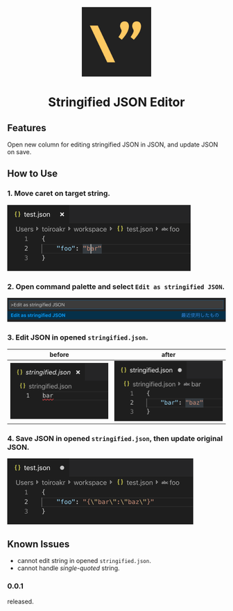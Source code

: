 <div align="center">
  <img src="./assets/icon.png" width="160">

  # Stringified JSON Editor
</div>


## Features
Open new column for editing stringified JSON in JSON, and update JSON on save.

## How to Use
### 1. Move caret on target string.
![caret_on_target](./assets/caret_on_target.png)
### 2. Open command palette and select `Edit as stringified JSON`.
![select_command](./assets/select_command.png)
### 3. Edit JSON in opened `stringified.json`.
|  before  |  after  |
| :----: | :----: |
|  ![edit_stringified_before](./assets/edit_stringified_before.png)  | ![edit_stringified_after](./assets/edit_stringified_after.png)  |
### 4. Save JSON in opened `stringified.json`, then update original JSON.
![save_stringified](./assets/save_stringified.png)


## Known Issues
- cannot edit string in opened `stringified.json`.
- cannot handle *single-quoted* string.

### 0.0.1

released.
